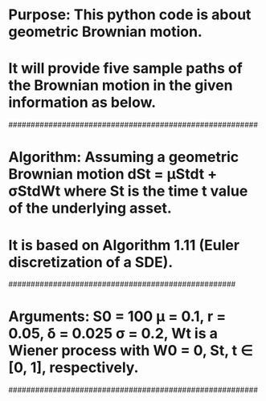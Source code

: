 # Purpose: This python code is about geometric Brownian motion. 
# It will provide  five sample paths of the Brownian motion in the given information as below.
########################################################
# Algorithm: Assuming a geometric Brownian motion dSt = µStdt + σStdWt  where St is the time t value of the underlying asset.
#  It is based on Algorithm 1.11 (Euler discretization of a SDE). 
###################################################
# Arguments:  S0 = 100 µ = 0.1, r = 0.05, δ = 0.025 σ = 0.2, Wt is a Wiener process with W0 = 0, St, t ∈ [0, 1], respectively.
########################################################
